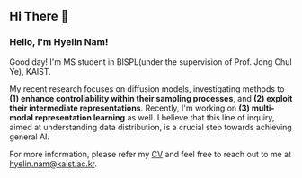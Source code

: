 ## Hi There 👋  

### Hello, I'm Hyelin Nam!

Good day! I'm MS student in BISPL(under the supervision of Prof. Jong Chul Ye), KAIST.

My recent research focuses on diffusion models, investigating methods to **(1) enhance controllability within their sampling processes**, and **(2) exploit their intermediate representations**. Recently, I'm working on **(3) multi-modal representation learning** as well. I believe that this line of inquiry, aimed at understanding data distribution, is a crucial step towards achieving general AI.

For more information, please refer my [CV](https://github.com/HyelinNAM/HyelinNAM/blob/main/CV.pdf) and feel free to reach out to me at <hyelin.nam@kaist.ac.kr>.
<br/>
